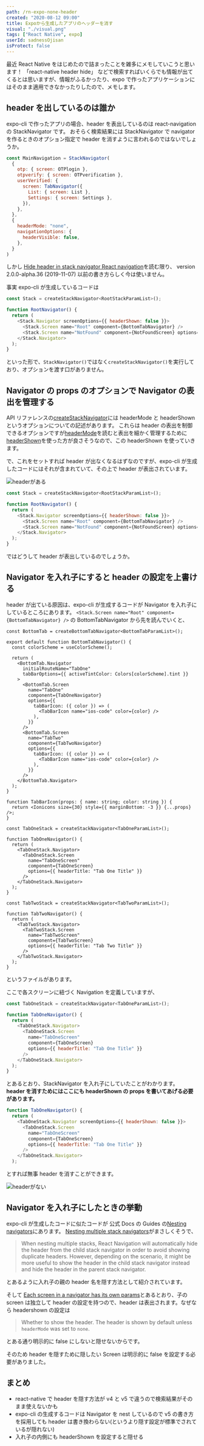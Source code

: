 ```yaml
---
path: /rn-expo-none-header
created: "2020-08-12 09:00"
title: Expoから生成したアプリのヘッダーを消す
visual: "./visual.png"
tags: ["React Native", expo]
userId: sadnessOjisan
isProtect: false
---
```


最近 React Native をはじめたので詰まったことを雑多にメモしていこうと思います！
「react-native header hide」 などで検索すればいくらでも情報が出てくるとは思いますが、情報がふるかったり、expo で作ったアプリケーションにはそのまま適用できなかったりしたので、メモします。

## header を出しているのは誰か

expo-cli で作ったアプリの場合、header を表出しているのは react-navigation の StackNavigator です。
おそらく検索結果には StackNavigator で navigator を作るときのオプション指定で header を消すように言われるのではないでしょうか。

```javascript
const MainNavigation = StackNavigator(
  {
    otp: { screen: OTPlogin },
    otpverify: { screen: OTPverification },
    userVerified: {
      screen: TabNavigator({
        List: { screen: List },
        Settings: { screen: Settings },
      }),
    },
  },
  {
    headerMode: "none",
    navigationOptions: {
      headerVisible: false,
    },
  }
)
```

しかし [Hide header in stack navigator React navigation](https://stackoverflow.com/questions/44701245/hide-header-in-stack-navigator-react-navigation)を読む限り、 version 2.0.0-alpha.36 (2019-11-07) 以前の書き方らしく今は使いません。

事実 expo-cli が生成しているコードは

```javascript
const Stack = createStackNavigator<RootStackParamList>();

function RootNavigator() {
  return (
    <Stack.Navigator screenOptions={{ headerShown: false }}>
      <Stack.Screen name="Root" component={BottomTabNavigator} />
      <Stack.Screen name="NotFound" component={NotFoundScreen} options={{ title: 'Oops!' }} />
    </Stack.Navigator>
  );
}
```

といった形で、`StackNavigator()`ではなく`createStackNavigator()`を実行しており、オプションを渡す口がありません。

## Navigator の props のオプションで Navigator の表出を管理する

API リファレンスの[createStackNavigator](https://reactnavigation.org/docs/stack-navigator)には headerMode と headerShown というオプションについての記述があります。
これらは header の表出を制御できるオプションですが[headerMode](https://reactnavigation.org/docs/stack-navigator#headermode)を読むと表出を細かく管理するために [headerShown](https://reactnavigation.org/docs/stack-navigator#headershown)を使った方が良さそうなので、この headerShown を使っていきます。

で、これをセットすれば header が出なくなるはずなのですが、expo-cli が生成したコードにはそれが含まれていて、その上で header が表出されています。

![headerがある](./header.png)

```javascript
const Stack = createStackNavigator<RootStackParamList>();

function RootNavigator() {
  return (
    <Stack.Navigator screenOptions={{ headerShown: false }}>
      <Stack.Screen name="Root" component={BottomTabNavigator} />
      <Stack.Screen name="NotFound" component={NotFoundScreen} options={{ title: 'Oops!' }} />
    </Stack.Navigator>
  );
}
```

ではどうして header が表出しているのでしょうか。

## Navigator を入れ子にすると header の設定を上書ける

header が出ている原因は、expo-cli が生成するコードが Navigator を入れ子にしているところにあります。
`<Stack.Screen name="Root" component={BottomTabNavigator} />` の BottomTabNavigator から先を読んでいくと、

```javascriptx
const BottomTab = createBottomTabNavigator<BottomTabParamList>();

export default function BottomTabNavigator() {
  const colorScheme = useColorScheme();

  return (
    <BottomTab.Navigator
      initialRouteName="TabOne"
      tabBarOptions={{ activeTintColor: Colors[colorScheme].tint }}
    >
      <BottomTab.Screen
        name="TabOne"
        component={TabOneNavigator}
        options={{
          tabBarIcon: ({ color }) => (
            <TabBarIcon name="ios-code" color={color} />
          ),
        }}
      />
      <BottomTab.Screen
        name="TabTwo"
        component={TabTwoNavigator}
        options={{
          tabBarIcon: ({ color }) => (
            <TabBarIcon name="ios-code" color={color} />
          ),
        }}
      />
    </BottomTab.Navigator>
  );
}

function TabBarIcon(props: { name: string; color: string }) {
  return <Ionicons size={30} style={{ marginBottom: -3 }} {...props} />;
}

const TabOneStack = createStackNavigator<TabOneParamList>();

function TabOneNavigator() {
  return (
    <TabOneStack.Navigator>
      <TabOneStack.Screen
        name="TabOneScreen"
        component={TabOneScreen}
        options={{ headerTitle: "Tab One Title" }}
      />
    </TabOneStack.Navigator>
  );
}

const TabTwoStack = createStackNavigator<TabTwoParamList>();

function TabTwoNavigator() {
  return (
    <TabTwoStack.Navigator>
      <TabTwoStack.Screen
        name="TabTwoScreen"
        component={TabTwoScreen}
        options={{ headerTitle: "Tab Two Title" }}
      />
    </TabTwoStack.Navigator>
  );
}

```

というファイルがあります。

ここで各スクリーンに紐づく Navigation を定義していますが、

```javascript
const TabOneStack = createStackNavigator<TabOneParamList>();

function TabOneNavigator() {
  return (
    <TabOneStack.Navigator>
      <TabOneStack.Screen
        name="TabOneScreen"
        component={TabOneScreen}
        options={{ headerTitle: "Tab One Title" }}
      />
    </TabOneStack.Navigator>
  );
}
```

とあるとおり、StackNavigator を入れ子にしていたことがわかります。
**header を消すためにはここにも headerShown の props を書いてあげる必要があります。**

```javascript
function TabOneNavigator() {
  return (
    <TabOneStack.Navigator screenOptions={{ headerShown: false }}>
      <TabOneStack.Screen
        name="TabOneScreen"
        component={TabOneScreen}
        options={{ headerTitle: "Tab One Title" }}
      />
    </TabOneStack.Navigator>
  );
```

とすれば無事 header を消すことができます。

![headerがない](./headless.png)

## Navigator を入れ子にしたときの挙動

expo-cli が生成したコードに似たコードが 公式 Docs の Guides の[Nesting navigators]()にあります。
[Nesting multiple stack navigators](https://reactnavigation.org/docs/nesting-navigators/#nesting-multiple-stack-navigators)がまさしくそうで、

> When nesting multiple stacks, React Navigation will automatically hide the header from the child stack navigator in order to avoid showing duplicate headers. However, depending on the scenario, it might be more useful to show the header in the child stack navigator instead and hide the header in the parent stack navigator.

とあるように入れ子の親の header 名を隠す方法として紹介されています。

そして [Each screen in a navigator has its own params](https://reactnavigation.org/docs/nesting-navigators/#each-screen-in-a-navigator-has-its-own-params)とあるとおり、子の screen は独立して header の設定を持つので、header は表出されます。なぜなら headershown の設定は

> Whether to show the header. The header is shown by default unless `headerMode` was set to `none`.

とある通り明示的に false にしないと隠せないからです。

そのため header を隠すために隠したい Screen は明示的に false を設定する必要がありました。

## まとめ

- react-native で header を隠す方法が v4 と v5 で違うので検索結果がそのまま使えないかも
- expo-cli の生成するコードは Navigator を nest しているので v5 の書き方を採用しても header は書き換わらない(というより隠す設定が標準でされているが隠れない)
- 入れ子の内側にも headerShown を設定すると隠せる
